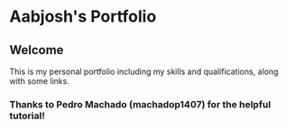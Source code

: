<h1>Aabjosh's Portfolio</h1>
<h2>Welcome</h2>
This is my personal portfolio including my skills and qualifications, along with some links.
<h3>Thanks to Pedro Machado (machadop1407) for the helpful tutorial!</h3>
